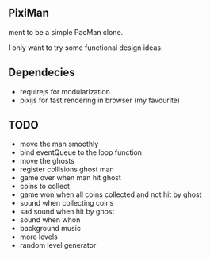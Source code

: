 ## PixiMan 

ment to be a simple PacMan clone.

I only want to try some functional design ideas.


## Dependecies

- requirejs for modularization
- pixijs for fast rendering in browser (my favourite)

## TODO

- move the man smoothly
- bind eventQueue to the loop function
- move the ghosts
- register collisions ghost man
- game over when man hit ghost
- coins to collect
- game won when all coins collected and not hit by ghost
- sound when collecting coins
- sad sound when hit by ghost
- sound when whon
- background music
- more levels
- random level generator